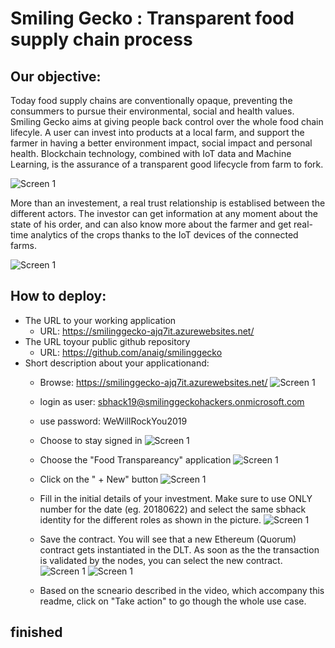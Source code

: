 # Smiling Gecko : Transparent food supply chain process

## Our objective:
Today food supply chains are conventionally opaque, preventing the consummers to pursue their environmental, social and health values.
Smiling Gecko aims at giving people back control over the whole food chain lifecyle. A user can invest into products at a local farm, and support the farmer in having a better environment impact, social impact and personal health. 
Blockchain technology, combined with IoT data and Machine Learning, is the assurance of a transparent good lifecycle from farm to fork.

![Screen 1](/readmeMedia/supply-chain.png)

More than an investement, a real trust relationship is establised between the different actors. The investor can get information at any moment about the state of his order, and can also know more about the farmer and get real-time analytics of the crops thanks to the IoT devices of the connected farms.

![Screen 1](/readmeMedia/ezgif-5-13a365a99c29.gif)

## How to deploy:

- The URL to your working application
  - URL: https://smilinggecko-ajq7it.azurewebsites.net/
 - The URL toyour public github repository
   - URL: https://github.com/anaig/smilinggecko
 - Short description about your applicationand:
   - Browse: https://smilinggecko-ajq7it.azurewebsites.net/
![Screen 1](/readmeMedia/screen1.png)

   - login as user: sbhack19@smilinggeckohackers.onmicrosoft.com
   - use password: WeWillRockYou2019
   - Choose to stay signed in
![Screen 1](/readmeMedia/screen2.png)

   - Choose the "Food Transpareancy" application
![Screen 1](/readmeMedia/screen3.png)

   - Click on the " + New" button
![Screen 1](/readmeMedia/screen4.png)

   - Fill in the initial details of your investment. Make sure to use ONLY number for the date (eg. 20180622) and select the same sbhack identity for the different roles as shown in the picture.
![Screen 1](/readmeMedia/screen5.png)

   - Save the contract. You will see that a new Ethereum (Quorum) contract gets instantiated in the DLT. As soon as the the transaction is validated by the nodes, you can select the new contract.
![Screen 1](/readmeMedia/screen6.png)
![Screen 1](/readmeMedia/screen7.png)

   - Based on the scneario described in the video, which accompany this readme, click on "Take action" to go though the whole use case.

## finished